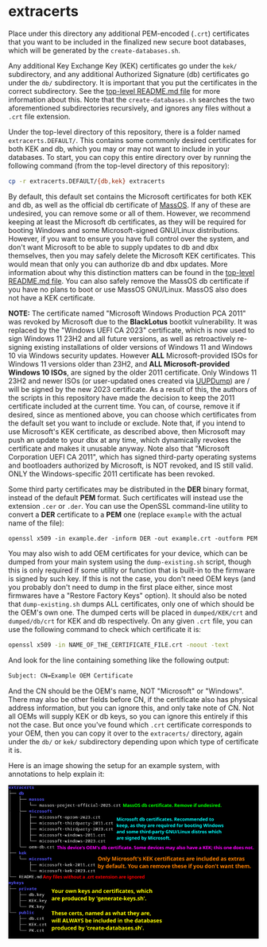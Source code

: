 # extracerts
Place under this directory any additional PEM-encoded (`.crt`) certificates
that you want to be included in the finalized new secure boot databases, which
will be generated by the `create-databases.sh`.

Any additional Key Exchange Key (KEK) certificates go under the `kek/`
subdirectory, and any additional Authorized Signature (db) certificates go
under the `db/` subdirectory. It is important that you put the certificates in
the correct subdirectory. See the [top-level README.md file](../README.md) for
more information about this. Note that the `create-databases.sh` searches the
two aforementioned subdirectories recursively, and ignores any files without a
`.crt` file extension.

Under the top-level directory of this repository, there is a folder named
`extracerts.DEFAULT/`. This contains some commonly desired certificates for
both KEK and db, which you may or may not want to include in your databases.
To start, you can copy this entire directory over by running the following
command (from the top-level directory of this repository):
```sh
cp -r extracerts.DEFAULT/{db,kek} extracerts
```

By default, this default set contains the Microsoft certificates for both KEK
and db, as well as the official db certificate of [MassOS](https://massos.org).
If any of these are undesired, you can remove some or all of them. However, we
recommend keeping at least the Microsoft db certificates, as they will be
required for booting Windows and some Microsoft-signed GNU/Linux distributions.
However, if you want to ensure you have full control over the system, and don't
want Microsoft to be able to supply updates to db and dbx themselves, then you
may safely delete the Microsoft KEK certificates. This would mean that only you
can authorize db and dbx updates. More information about why this distinction
matters can be found in the [top-level README.md file](../README.md). You can
also safely remove the MassOS db certificate if you have no plans to boot or
use MassOS GNU/Linux. MassOS also does not have a KEK certificate.

**NOTE:** The certificate named "Microsoft Windows Production PCA 2011" was
revoked by Microsoft due to the **BlackLotus** bootkit vulnerability. It was
replaced by the "Windows UEFI CA 2023" certificate, which is now used to sign
Windows 11 23H2 and all future versions, as well as retroactively re-signing
existing installations of older versions of Windows 11 and Windows 10 via
Windows security updates. However **ALL** Microsoft-provided ISOs for Windows
11 versions older than 23H2, and **ALL Microsoft-provided Windows 10 ISOs**,
are signed by the older 2011 certificate. Only Windows 11 23H2 and newer ISOs
(or user-updated ones created via [UUPDump](https://uupdump.net/)) are / will
be signed by the new 2023 certificate. As a result of this, the authors of the
scripts in this repository have made the decision to keep the 2011 certificate
included at the current time. You can, of course, remove it if desired, since
as mentioned above, you can choose which certificates from the default set you
want to include or exclude. Note that, if you intend to use Microsoft's KEK
certificate, as described above, then Microsoft may push an update to your dbx
at any time, which dynamically revokes the certificate and makes it unusable
anyway. Note also that "Microsoft Corporation UEFI CA 2011", which has signed
third-party operating systems and bootloaders authorized by Microsoft, is NOT
revoked, and IS still valid. ONLY the Windows-specific 2011 certificate has
been revoked.

Some third party certificates may be distributed in the **DER** binary format,
instead of the default **PEM** format. Such certificates will instead use the
extension `.cer` or `.der`. You can use the OpenSSL command-line utility to
convert a **DER** certificate to a **PEM** one (replace `example` with the
actual name of the file):
```
openssl x509 -in example.der -inform DER -out example.crt -outform PEM
```

You may also wish to add OEM certificates for your device, which can be dumped
from your main system using the `dump-existing.sh` script, though this is only
required if some utility or function that is built-in to the firmware is signed
by such key. If this is not the case, you don't need OEM keys (and you probably
don't need to dump in the first place either, since most firmwares have a
"Restore Factory Keys" option). It should also be noted that `dump-existing.sh`
dumps ALL certificates, only one of which should be the OEM's own one. The
dumped certs will be placed in `dumped/KEK/crt` and `dumped/db/crt` for KEK and
db respectively. On any given `.crt` file, you can use the following command to
check which certificate it is:
```sh
openssl x509 -in NAME_OF_THE_CERTIFICATE_FILE.crt -noout -text
```
And look for the line containing something like the following output:
```sh
Subject: CN=Example OEM Certificate
```
And the CN should be the OEM's name, NOT "Microsoft" or "Windows". There may
also be other fields before CN, if the certificate also has physical address
information, but you can ignore this, and only take note of CN. Not all OEMs
will supply KEK or db keys, so you can ignore this entirely if this not the
case. But once you've found which `.crt` certificate corresponds to your OEM,
then you can copy it over to the `extracerts/` directory, again under the `db/`
or `kek/` subdirectory depending upon which type of certificate it is.

Here is an image showing the setup for an example system, with annotations to
help explain it:

![](../extracerts-layout-example.png)
